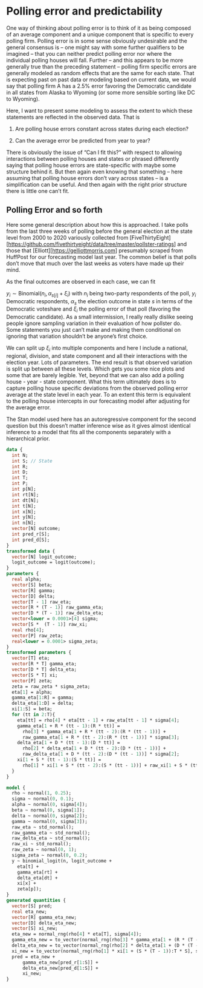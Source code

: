 Polling error and predictability
================

One way of thinking about polling error is to think of it as being
composed of an average component and a unique component that is specific
to every polling firm. Polling error is in some sense obviously
undesirable and the general consensus is – one might say with some
further qualifiers to be imagined – that you can neither predict polling
error nor where the individual polling houses will fall. Further – and
this appears to be more generally true than the preceding statement –
polling firm specific errors are generally modeled as random effects
that are the same for each state. That is expecting past on past data or
modeling based on current data, we would say that polling firm A has a
2.5% error favoring the Democratic candidate in all states from Alaska
to Wyoming (or some more sensible sorting like DC to Wyoming).

Here, I want to present some modeling to assess the extent to which
these statements are reflected in the observed data. That is

1.  Are polling house errors constant across states during each
    election?

2.  Can the average error be predicted from year to year?

There is obviously the issue of “Can I fit this?” with respect to
allowing interactions between polling houses and states or phrased
differently saying that polling house errors are state-specific with
maybe some structure behind it. But then again even knowing that
something – here assuming that polling house errors don’t vary across
states – is a simplification can be useful. And then again with the
right prior structure there is little one can’t fit.

## Polling Error and so forth

Here some general description about how this is approached. I take polls
from the last three weeks of polling before the general election at the
state level from 2000 to 2020 variously collected from
\[FiveThirtyEight\]\[<https://github.com/fivethirtyeight/data/tree/master/pollster-ratings>\]
and those that \[Elliott\]\[<https://gelliottmorris.com>\] presumably
scraped from HuffPost for our forecasting model last year. The common
belief is that polls don’t move that much over the last weeks as voters
have made up their mind.

As the final outcomes are observed in each case, we can fit

*y*<sub>*i*</sub> ∼ Binomial(*n*<sub>*i*</sub>, *α*<sub>*s*\[*i*\]</sub> + *ξ*<sub>*i*</sub>)
with *n*<sub>*i*</sub> being two-party respondents of the poll,
*y*<sub>*i*</sub> Democratic respondents, *α*<sub>*s*</sub> the election
outcome in state *s* in terms of the Democratic voteshare and
*ξ*<sub>*i*</sub> the polling error of that poll (favoring the
Democratic candidate). As a small intermission, I really really dislike
seeing people ignore sampling variation in their evaluation of how
pollster do. Some statements you just can’t make and making them
conditional on ignoring that variation shouldn’t be anyone’s first
choice.

We can split up *ξ*<sub>*i*</sub> into multiple components and here I
include a national, regional, division, and state component and all
their interactions with the election year. Lots of parameters. The end
result is that observed variation is split up between all these levels.
Which gets you some nice plots and some that are barely legible. Yet,
beyond that we can also add a polling house - year - state component.
What this term ultimately does is to capture polling house specific
deviations from the observed polling error average at the state level in
each year. To an extent this term is equivalent to the polling house
intercepts in our forecasting model after adjusting for the average
error.

The Stan model used here has an autoregressive component for the second
question but this doesn’t matter inference wise as it gives almost
identical inference to a model that fits all the components separately
with a hierarchical prior.

``` stan
data {
  int N;
  int S; // State
  int R; 
  int D; 
  int T; 
  int P;
  int p[N];
  int rt[N];
  int dt[N];
  int t[N];
  int x[N];
  int y[N];
  int n[N];
  vector[N] outcome;
  int pred_r[S];
  int pred_d[S];
}
transformed data {
  vector[N] logit_outcome;
  logit_outcome = logit(outcome);
}
parameters {
  real alpha;
  vector[S] beta;
  vector[R] gamma;
  vector[D] delta;
  vector[T - 1] raw_eta;
  vector[R * (T - 1)] raw_gamma_eta;
  vector[D * (T - 1)] raw_delta_eta;
  vector<lower = 0.0001>[4] sigma;
  vector[S *  (T - 1)] raw_xi;
  real rho[4];
  vector[P] raw_zeta;
  real<lower = 0.0001> sigma_zeta;
}
transformed parameters {
  vector[T] eta;
  vector[R * T] gamma_eta;
  vector[D * T] delta_eta;
  vector[S * T] xi;
  vector[P] zeta;
  zeta = raw_zeta * sigma_zeta;
  eta[1] = alpha;
  gamma_eta[1:R] = gamma;
  delta_eta[1:D] = delta;
  xi[1:S] = beta;
  for (tt in 2:T){
    eta[tt] = rho[4] * eta[tt - 1] + raw_eta[tt - 1] * sigma[4];
    gamma_eta[1 + R * (tt - 1):(R * tt)] =
      rho[3] * gamma_eta[1 + R * (tt - 2):(R * (tt - 1))] +
      raw_gamma_eta[1 + R * (tt - 2):(R * (tt - 1))] * sigma[3];
    delta_eta[1 + D * (tt - 1):(D * tt)] =
      rho[2] * delta_eta[1 + D * (tt - 2):(D * (tt - 1))] +
      raw_delta_eta[1 + D * (tt - 2):(D * (tt - 1))] * sigma[2];
    xi[1 + S * (tt - 1):(S * tt)] =
      rho[1] * xi[1 + S * (tt - 2):(S * (tt - 1))] + raw_xi[1 + S * (tt - 2):(S * (tt - 1))] * sigma[1];
  }
}

model {
  rho ~ normal(1, 0.25);
  sigma ~ normal(0, 0.1);
  alpha ~ normal(0, sigma[4]);
  beta ~ normal(0, sigma[1]);
  delta ~ normal(0, sigma[2]);
  gamma ~ normal(0, sigma[3]);
  raw_eta ~ std_normal();
  raw_gamma_eta ~ std_normal();
  raw_delta_eta ~ std_normal();
  raw_xi ~ std_normal();
  raw_zeta ~ normal(0, 1);
  sigma_zeta ~ normal(0, 0.2);
  y ~ binomial_logit(n, logit_outcome +
    eta[t] +
    gamma_eta[rt] +
    delta_eta[dt] +
    xi[x] +
    zeta[p]);
}
generated quantities {
  vector[S] pred;
  real eta_new;
  vector[R] gamma_eta_new;
  vector[D] delta_eta_new;
  vector[S] xi_new;
  eta_new = normal_rng(rho[4] * eta[T], sigma[4]);
  gamma_eta_new = to_vector(normal_rng(rho[3] * gamma_eta[1 + (R * (T - 1)):T * R], sigma[3]));
  delta_eta_new = to_vector(normal_rng(rho[2] * delta_eta[1 + (D * (T - 1)):T * D], sigma[2]));
  xi_new = to_vector(normal_rng(rho[1] * xi[1 + (S * (T - 1)):T * S], sigma[1]));
  pred = eta_new +
      gamma_eta_new[pred_r[1:S]] +
      delta_eta_new[pred_d[1:S]] +
      xi_new;
}
```
